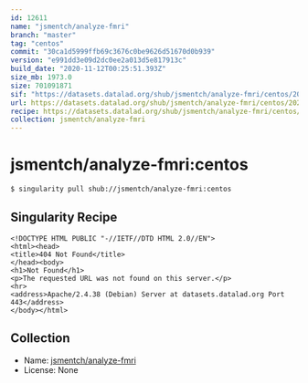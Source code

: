```yaml
---
id: 12611
name: "jsmentch/analyze-fmri"
branch: "master"
tag: "centos"
commit: "30ca1d5999ffb69c3676c0be9626d51670d0b939"
version: "e991dd3e09d2dc0ee2a013d5e817913c"
build_date: "2020-11-12T00:25:51.393Z"
size_mb: 1973.0
size: 701091871
sif: "https://datasets.datalad.org/shub/jsmentch/analyze-fmri/centos/2020-11-12-30ca1d59-e991dd3e/e991dd3e09d2dc0ee2a013d5e817913c.sif"
url: https://datasets.datalad.org/shub/jsmentch/analyze-fmri/centos/2020-11-12-30ca1d59-e991dd3e/
recipe: https://datasets.datalad.org/shub/jsmentch/analyze-fmri/centos/2020-11-12-30ca1d59-e991dd3e/Singularity
collection: jsmentch/analyze-fmri
---
```


# jsmentch/analyze-fmri:centos

```bash
$ singularity pull shub://jsmentch/analyze-fmri:centos
```

## Singularity Recipe

```singularity
<!DOCTYPE HTML PUBLIC "-//IETF//DTD HTML 2.0//EN">
<html><head>
<title>404 Not Found</title>
</head><body>
<h1>Not Found</h1>
<p>The requested URL was not found on this server.</p>
<hr>
<address>Apache/2.4.38 (Debian) Server at datasets.datalad.org Port 443</address>
</body></html>
```

## Collection

 - Name: [jsmentch/analyze-fmri](https://github.com/jsmentch/analyze-fmri)
 - License: None

